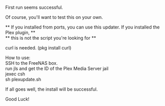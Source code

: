 First run seems successful.

Of course, you'll want to test this on your own.

**  If you installed from ports, you can use this updater. If you installed the Plex plugin, **  
**  this is not the script you're looking for **

curl is needed.  (pkg install curl)

How to use:  
SSH to the FreeNAS box.  
run jls and get the ID of the Plex Media Server jail  
jexec <ID> csh  
sh plexupdate.sh  


If all goes well, the install will be successful.

Good Luck!
